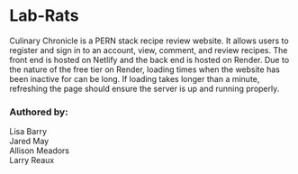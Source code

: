 # Lab-Rats
Culinary Chronicle is a PERN stack recipe review website. It allows users to register and sign in to an account, view, comment, and review recipes. The front end is hosted on Netlify and the back end is hosted on Render.
Due to the nature of the free tier on Render, loading times when the website has been inactive for can be long. If loading takes longer than a minute, refreshing the page should ensure the server is up and running properly.

### Authored by:   
Lisa Barry  
Jared May  
Allison Meadors  
Larry Reaux

